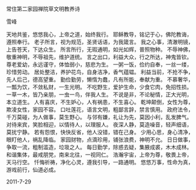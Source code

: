 常住第二家园禅院草文明教养诗

雪峰


天地共鉴，悠悠我心，上帝之道，始终我行。
耶稣教导，铭记于心，佛陀教诲，遵照奉行。
老子所言，视为规范，圣贤话语，为我箴言。
我之心事，清澈明镜，上告苍天，下达众生。
所言所行，无瑕通明，如光如辉，普照物种。
不辱神佛，敬重神明，不辱祖先，维护道统。
言之出口，利益大众，行之所达，神鬼皆钦。
尊老爱幼，永远谨守，体恤弱小，慈悲为生。
一粥一饭，俭约自奉，一丝一缕，珍惜劳动。
居处整洁，养护花鸟，自身洁净，香气蕴韫。
利益当前，不抢不争，先人后己，德高望重。
勤俭勤劳，懒惰为蠢，凡有所能，奉献为重。
不慕奢华，一瓢为饮，不敛私财，一生光明。
不吃野生，爱护生命，少食它肉，免招性损。
一草一木，皆乃亲朋，一虫一鸟，伴我人生。
不说是非，不论秘情，正大光明，本立道生。
人有喜庆，不生妒心，人有祸患，不生喜心。
乾坤颠倒，女性为尊，欺凌女性，家园不容。
口吐莲花，语言文明，粗鄙言辞，禁言慎用。
政府法令，千万莫碰，为人做事，莫生野心。
与邻有嫌，礼让为先，莫因小利，乱发脾气。
对待来宾，笑脸相迎，以情待人，以理服人。
夜深人静，莫造噪音，轻声细语，莫扰宁静。
若有怨恨，快快反省，他人没错，错在己身。
少用心思，身心清净，眼盯他人，祸乱降临。
家园财物，点滴珍用，铺张浪费，神明不允。
日日做事，争取一流，粗制滥造，垃圾之人。
每日勤学，除惑去疑，集腋成裘，木木成林。
和谐集体，最戒朋党，南来北往，一视同仁。
浩瀚宇宙，上帝为尊，敬畏上帝，天马行空。
忏悔祈祷，净化心灵，遵我引导，一路通明。
悠悠万事，性命为真，游戏前行，仙道必成。

2011-7-29



